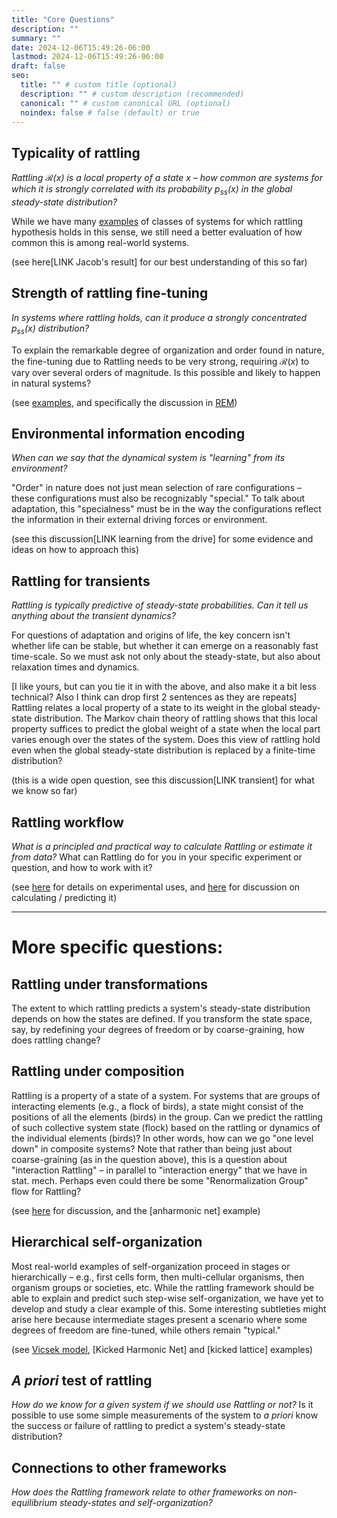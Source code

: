 ```yaml
---
title: "Core Questions"
description: ""
summary: ""
date: 2024-12-06T15:49:26-06:00
lastmod: 2024-12-06T15:49:26-06:00
draft: false
seo:
  title: "" # custom title (optional)
  description: "" # custom description (recommended)
  canonical: "" # custom canonical URL (optional)
  noindex: false # false (default) or true
---
```

## Typicality of rattling

*Rattling $\mathcal{R}(x)$ is a local property of a state $x$ – how common are systems for which it is strongly correlated with its probability $p_{ss}(x)$ in the global steady-state distribution?*

While we have many [examples](/docs/examples/) of classes of systems for which rattling hypothesis holds in this sense, we still need a better evaluation of how common this is among real-world systems.

(see here[LINK Jacob's result] for our best understanding of this so far)

## Strength of rattling fine-tuning

*In systems where rattling holds, can it produce a strongly concentrated $p_{ss}(x)$ distribution?*

To explain the remarkable degree of organization and order found in nature, the fine-tuning due to Rattling needs to be very strong, requiring $\mathcal{R}(x)$ to vary over several orders of magnitude. Is this possible and likely to happen in natural systems? 

(see [examples](https://rattling.org/docs/examples/), and specifically the discussion in [REM](/docs/examples/random-energy-model/))

## Environmental information encoding

*When can we say that the dynamical system is "learning" from its environment?*

"Order" in nature does not just mean selection of rare configurations – these configurations must also be recognizably "special." To talk about adaptation, this "specialness" must be in the way the configurations reflect the information in their external driving forces or environment. 

(see this discussion[LINK learning from the drive] for some evidence and ideas on how to approach this)

## Rattling for transients

*Rattling is typically predictive of steady-state probabilities. Can it tell us anything about the transient dynamics?*

For questions of adaptation and origins of life, the key concern isn't whether life can be stable, but whether it can emerge on a reasonably fast time-scale. So we must ask not only about the steady-state, but also about relaxation times and dynamics. 

[I like yours, but can you tie it in with the above, and also make it a bit less technical? Also I think can drop first 2 sentences as they are repeats]
Rattling relates a local property of a state to its weight in the global steady-state distribution. The Markov chain theory of rattling shows that this local property suffices to predict the global weight of a state when the local part varies enough over the states of the system. Does this view of rattling hold even when the global steady-state distribution is replaced by a finite-time distribution?

(this is a wide open question, see this discussion[LINK transient] for what we know so far)

## Rattling workflow

*What is a principled and practical way to calculate Rattling or estimate it from data?*
What can Rattling do for you in your specific experiment or question, and how to work with it?

(see [here](/docs/background/how-to-use-rattling/) for details on experimental uses, and [here](/docs/research-directions/predicting-rattling/) for discussion on calculating / predicting it)


___
# More specific questions:

## Rattling under transformations

The extent to which rattling predicts a system's steady-state distribution depends on how the states are defined. If you transform the state space, say, by redefining your degrees of freedom or by coarse-graining, how does rattling change?

## Rattling under composition 

Rattling is a property of a state of a system. For systems that are groups of interacting elements (e.g., a flock of birds), a state might consist of the positions of all the elements (birds) in the group. Can we predict the rattling of such collective system state (flock) based on the rattling or dynamics of the individual elements (birds)? In other words, how can we go "one level down" in composite systems? 
Note that rather than being just about coarse-graining (as in the question above), this is a question about "interaction Rattling" – in parallel to "interaction energy" that we have in stat. mech. Perhaps even could there be some "Renormalization Group" flow for Rattling?

(see [here](/docs/research-directions/predicting-rattling/#composability-of-rattling) for discussion, and the [anharmonic net] example)

## Hierarchical self-organization

Most real-world examples of self-organization proceed in stages or hierarchically – e.g., first cells form, then multi-cellular organisms, then organism groups or societies, etc. While the rattling framework should be able to explain and predict such step-wise self-organization, we have yet to develop and study a clear example of this. Some interesting subtleties might arise here because intermediate stages present a scenario where some degrees of freedom are fine-tuned, while others remain "typical."

(see [Vicsek model](/docs/examples/vicsek-model/), [Kicked Harmonic Net] and [kicked lattice] examples)

## *A priori* test of rattling

*How do we know for a given system if we should use Rattling or not?*
Is it possible to use some simple measurements of the system to *a priori* know the success or failure of rattling to predict a system's steady-state distribution?

## Connections to other frameworks

*How does the Rattling framework relate to other frameworks on non-equilibrium steady-states and self-organization?*
